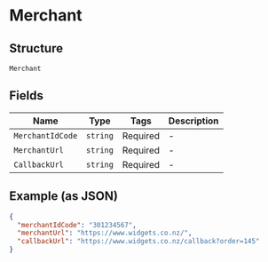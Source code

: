 
# Merchant

## Structure

`Merchant`

## Fields

| Name | Type | Tags | Description |
|  --- | --- | --- | --- |
| `MerchantIdCode` | `string` | Required | - |
| `MerchantUrl` | `string` | Required | - |
| `CallbackUrl` | `string` | Required | - |

## Example (as JSON)

```json
{
  "merchantIdCode": "301234567",
  "merchantUrl": "https://www.widgets.co.nz/",
  "callbackUrl": "https://www.widgets.co.nz/callback?order=145"
}
```


